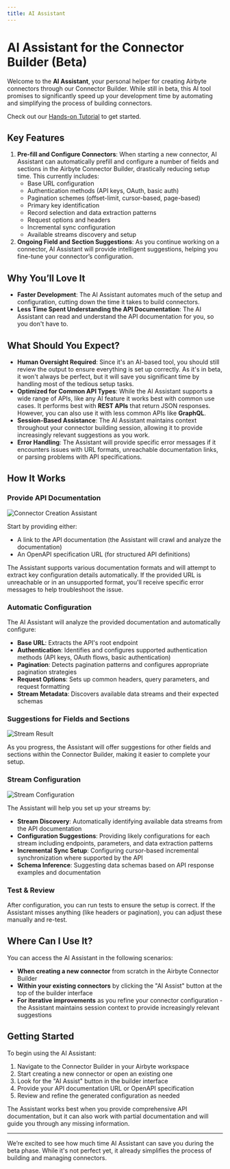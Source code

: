 ```yaml
---
title: AI Assistant
---
```

# AI Assistant for the Connector Builder (Beta)

Welcome to the **AI Assistant**, your personal helper for creating Airbyte connectors through our Connector Builder. While still in beta, this AI tool promises to significantly speed up your development time by automating and simplifying the process of building connectors.

Check out our [Hands-on Tutorial](https://airbyte.com/blog/hands-on-with-the-new-ai-assistant) to get started.

## Key Features

1. **Pre-fill and Configure Connectors**: When starting a new connector, AI Assistant can automatically prefill and configure a number of fields and sections in the Airbyte Connector Builder, drastically reducing setup time. This currently includes:
    - Base URL configuration
    - Authentication methods (API keys, OAuth, basic auth)
    - Pagination schemes (offset-limit, cursor-based, page-based)
    - Primary key identification
    - Record selection and data extraction patterns
    - Request options and headers
    - Incremental sync configuration
    - Available streams discovery and setup
2. **Ongoing Field and Section Suggestions**: As you continue working on a connector, AI Assistant will provide intelligent suggestions, helping you fine-tune your connector’s configuration.

## Why You’ll Love It

- **Faster Development**: The AI Assistant automates much of the setup and configuration, cutting down the time it takes to build connectors.
- **Less Time Spent Understanding the API Documentation**: The AI Assistant can read and understand the API documentation for you, so you don't have to.

## What Should You Expect?

- **Human Oversight Required**: Since it's an AI-based tool, you should still review the output to ensure everything is set up correctly. As it's in beta, it won't always be perfect, but it will save you significant time by handling most of the tedious setup tasks.
- **Optimized for Common API Types**: While the AI Assistant supports a wide range of APIs, like any AI feature it works best with common use cases. It performs best with **REST APIs** that return JSON responses. However, you can also use it with less common APIs like **GraphQL**.
- **Session-Based Assistance**: The AI Assistant maintains context throughout your connector building session, allowing it to provide increasingly relevant suggestions as you work.
- **Error Handling**: The Assistant will provide specific error messages if it encounters issues with URL formats, unreachable documentation links, or parsing problems with API specifications.

## How It Works

### Provide API Documentation

![Connector Creation Assistant](./assets/ai-assist/generate-connector-config.png)

Start by providing either:
- A link to the API documentation (the Assistant will crawl and analyze the documentation)
- An OpenAPI specification URL (for structured API definitions)

The Assistant supports various documentation formats and will attempt to extract key configuration details automatically. If the provided URL is unreachable or in an unsupported format, you'll receive specific error messages to help troubleshoot the issue.

### Automatic Configuration

The AI Assistant will analyze the provided documentation and automatically configure:
- **Base URL**: Extracts the API's root endpoint
- **Authentication**: Identifies and configures supported authentication methods (API keys, OAuth flows, basic authentication)
- **Pagination**: Detects pagination patterns and configures appropriate pagination strategies
- **Request Options**: Sets up common headers, query parameters, and request formatting
- **Stream Metadata**: Discovers available data streams and their expected schemas

### Suggestions for Fields and Sections

![Stream Result](./assets/ai-assist/stream-result.gif)

As you progress, the Assistant will offer suggestions for other fields and sections within the Connector Builder, making it easier to complete your setup.

### Stream Configuration

![Stream Configuration](./assets/ai-assist/stream-list.png)

The Assistant will help you set up your streams by:
- **Stream Discovery**: Automatically identifying available data streams from the API documentation
- **Configuration Suggestions**: Providing likely configurations for each stream including endpoints, parameters, and data extraction patterns
- **Incremental Sync Setup**: Configuring cursor-based incremental synchronization where supported by the API
- **Schema Inference**: Suggesting data schemas based on API response examples and documentation

### Test & Review

After configuration, you can run tests to ensure the setup is correct. If the Assistant misses anything (like headers or pagination), you can adjust these manually and re-test.

## Where Can I Use It?

You can access the AI Assistant in the following scenarios:
- **When creating a new connector** from scratch in the Airbyte Connector Builder
- **Within your existing connectors** by clicking the "AI Assist" button at the top of the builder interface
- **For iterative improvements** as you refine your connector configuration - the Assistant maintains session context to provide increasingly relevant suggestions

## Getting Started

To begin using the AI Assistant:
1. Navigate to the Connector Builder in your Airbyte workspace
2. Start creating a new connector or open an existing one
3. Look for the "AI Assist" button in the builder interface
4. Provide your API documentation URL or OpenAPI specification
5. Review and refine the generated configuration as needed

The Assistant works best when you provide comprehensive API documentation, but it can also work with partial documentation and will guide you through any missing information.

---

We’re excited to see how much time AI Assistant can save you during the beta phase. While it's not perfect yet, it already simplifies the process of building and managing connectors.
